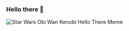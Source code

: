 ### Hello there 👋

![Star Wars Obi Wan Kenobi Hello There Meme](https://shortcdn.com/chrisshort/obi-wan-kenobi-hello-there.gif)

<!--
**chris-short/chris-short** is a ✨ _special_ ✨ repository because its `README.md` (this file) appears on your GitHub profile.

Here are some ideas to get you started:

- 🔭 I’m currently working on ...
- 🌱 I’m currently learning ...
- 👯 I’m looking to collaborate on ...
- 🤔 I’m looking for help with ...
- 💬 Ask me about ...
- 📫 How to reach me: ...
- 😄 Pronouns: ...
- ⚡ Fun fact: ...
-->
